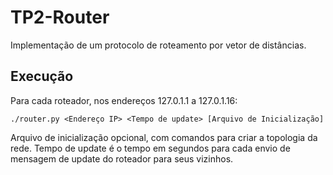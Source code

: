 # TP2-Router
Implementação de um protocolo de roteamento por vetor de distâncias.

## Execução

Para cada roteador, nos endereços 127.0.1.1 a 127.0.1.16:

```
./router.py <Endereço IP> <Tempo de update> [Arquivo de Inicialização]
```
Arquivo de inicialização opcional, com comandos para criar a topologia da rede. Tempo de update é o tempo em segundos para cada envio de mensagem de update do roteador para seus vizinhos.
